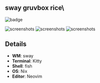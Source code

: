## sway gruvbox rice\

![badge](https://waka.hackclub.com/api/badge/U07V73EEF42/interval:any/project:dotfiles)

![screenshots](https://cloud-bwcsrngn5-hack-club-bot.vercel.app/0image.png)
![screenshots](https://cloud-bwcsrngn5-hack-club-bot.vercel.app/1image.png)
![screenshots](https://cloud-bwcsrngn5-hack-club-bot.vercel.app/2image.png)

## Details

- **WM**: sway
- **Terminal**: Kitty
- **Shell**: fish
- **OS**: Nix
- **Editor**: Neovim

